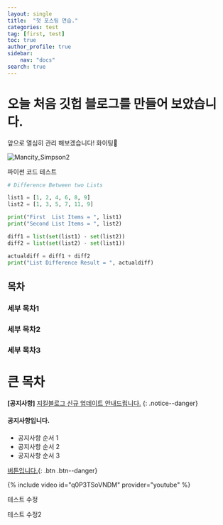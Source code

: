 ```yaml
---
layout: single
title:  "첫 포스팅 연습."
categories: test
tag: [first, test]
toc: true
author_profile: true
sidebar:
    nav: "docs"
search: true
---
```



# 오늘 처음 깃헙 블로그를 만들어 보았습니다.

앞으로 열심히 관리 해보겠습니다! 화이팅🙌

![Mancity_Simpson2](../../images/2021-11-09-test1/Mancity_Simpson2.jpg)


파이썬 코드 테스트

```python
# Difference Between two Lists

list1 = [1, 2, 4, 6, 8, 9]
list2 = [1, 3, 5, 7, 11, 9]

print("First  List Items = ", list1)
print("Second List Items = ", list2)

diff1 = list(set(list1) - set(list2))
diff2 = list(set(list2) - set(list1))

actualdiff = diff1 + diff2
print("List Difference Result = ", actualdiff)
```



## 목차 ##

### 세부 목차1 ###



### 세부 목차2 ###



### 세부 목차3 ###



# 큰 목차 #



**[공지사항]** [지킬블로그 신규 업데이트 안내드립니다.](https://mmistakes.github.io/minimal-mistakes/docs/quick-start-guide/)
{: .notice--danger}

<div class="notice--warning">
<h4>공지사항입니다.</h4>
<ul>
    <li>공지사항 순서 1</li>
    <li>공지사항 순서 2</li>
    <li>공지사항 순서 3</li>
</ul>
</div>

[버튼입니다.](https://google.com){: .btn .btn--danger}

{% include video id="q0P3TSoVNDM" provider="youtube" %}



테스트 수정



테스트 수정2

